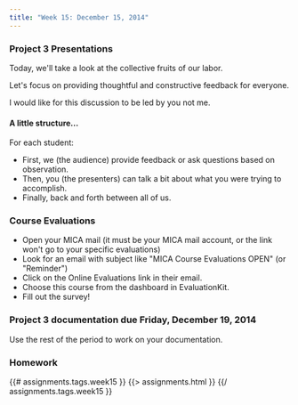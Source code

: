 ```yaml
---
title: "Week 15: December 15, 2014"
---
```


### Project 3 Presentations

Today, we'll take a look at the collective fruits of our labor.

Let's focus on providing thoughtful and constructive feedback for everyone.

I would like for this discussion to be led by you not me.

#### A little structure...

For each student:

* First, we (the audience) provide feedback or ask questions based on observation.
* Then, you (the presenters) can talk a bit about what you were trying to accomplish.
* Finally, back and forth between all of us.

### Course Evaluations

* Open your MICA mail (it must be your MICA mail account, or the link won't go to your specific evaluations)
* Look for an email with subject like "MICA Course Evaluations OPEN" (or "Reminder")
* Click on the Online Evaluations link in their email.
* Choose this course from the dashboard in EvaluationKit.
* Fill out the survey!

### Project 3 documentation due Friday, December 19, 2014

Use the rest of the period to work on your documentation.

### Homework

{{# assignments.tags.week15 }}
{{> assignments.html }}
{{/ assignments.tags.week15 }}
